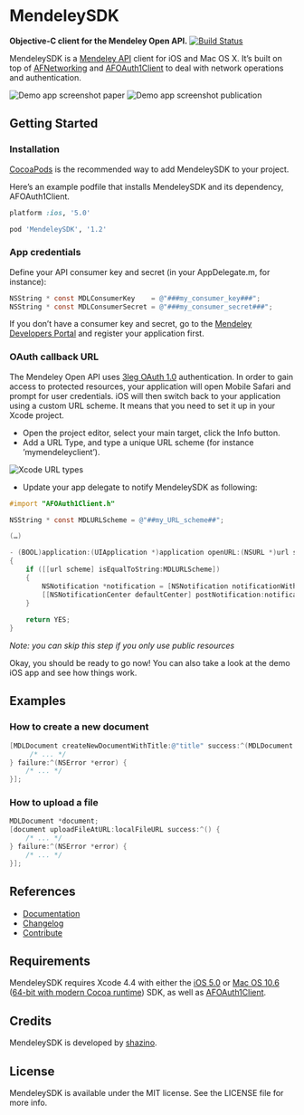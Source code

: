 # MendeleySDK
**Objective-C client for the Mendeley Open API.**
[![Build Status](https://travis-ci.org/shazino/MendeleySDK.png?branch=master)](https://travis-ci.org/shazino/MendeleySDK)

MendeleySDK is a [Mendeley API](http://apidocs.mendeley.com) client for iOS and Mac OS X. It’s built on top of [AFNetworking](http://www.github.com/AFNetworking/AFNetworking) and [AFOAuth1Client](http://www.github.com/AFNetworking/AFOAuth1Client) to deal with network operations and authentication.

![Demo app screenshot paper](https://github.com/shazino/MendeleySDK/wiki/images/demo-app-screenshot-paper.png) ![Demo app screenshot publication](https://github.com/shazino/MendeleySDK/wiki/images/demo-app-screenshot-pub.png)

## Getting Started

### Installation

[CocoaPods](http://cocoapods.org) is the recommended way to add MendeleySDK to your project.

Here’s an example podfile that installs MendeleySDK and its dependency, AFOAuth1Client. 

```ruby
platform :ios, '5.0'

pod 'MendeleySDK', '1.2'
```

### App credentials

Define your API consumer key and secret (in your AppDelegate.m, for instance):

```objective-c
NSString * const MDLConsumerKey    = @"###my_consumer_key###";
NSString * const MDLConsumerSecret = @"###my_consumer_secret###";
```

If you don’t have a consumer key and secret, go to the [Mendeley Developers Portal](http://dev.mendeley.com/applications/register/) and register your application first.

### OAuth callback URL

The Mendeley Open API uses [3leg OAuth 1.0](http://apidocs.mendeley.com/home/authentication) authentication. In order to gain access to protected resources, your application will open Mobile Safari and prompt for user credentials. iOS will then switch back to your application using a custom URL scheme. It means that you need to set it up in your Xcode project.

- Open the project editor, select your main target, click the Info button.
- Add a URL Type, and type a unique URL scheme (for instance ’mymendeleyclient’).

![Xcode URL types](https://github.com/shazino/MendeleySDK/wiki/images/Xcode-URL-types.png)

- Update your app delegate to notify MendeleySDK as following:

```objective-c
#import "AFOAuth1Client.h"

NSString * const MDLURLScheme = @"##my_URL_scheme##";

(…)

- (BOOL)application:(UIApplication *)application openURL:(NSURL *)url sourceApplication:(NSString *)sourceApplication annotation:(id)annotation
{
    if ([[url scheme] isEqualToString:MDLURLScheme])
    {
        NSNotification *notification = [NSNotification notificationWithName:kAFApplicationLaunchedWithURLNotification object:nil userInfo:@{kAFApplicationLaunchOptionsURLKey: url}];
        [[NSNotificationCenter defaultCenter] postNotification:notification];
    }
    
    return YES;
}
```
_Note: you can skip this step if you only use public resources_

Okay, you should be ready to go now! You can also take a look at the demo iOS app and see how things work.

## Examples

### How to create a new document

```objective-c
[MDLDocument createNewDocumentWithTitle:@"title" success:^(MDLDocument *document) {
     /* ... */
} failure:^(NSError *error) {
    /* ... */
}];
```

### How to upload a file

```objective-c
MDLDocument *document;
[document uploadFileAtURL:localFileURL success:^() {
    /* ... */
} failure:^(NSError *error) {
    /* ... */
}];
```

## References

- [Documentation](http://shazino.github.com/MendeleySDK/)
- [Changelog](https://github.com/shazino/MendeleySDK/wiki/Changelog)
- [Contribute](https://github.com/shazino/MendeleySDK/wiki/Contribute)

## Requirements

MendeleySDK requires Xcode 4.4 with either the [iOS 5.0](http://developer.apple.com/library/ios/#releasenotes/General/WhatsNewIniPhoneOS/Articles/iOS5.html) or [Mac OS 10.6](http://developer.apple.com/library/mac/#releasenotes/MacOSX/WhatsNewInOSX/Articles/MacOSX10_6.html#//apple_ref/doc/uid/TP40008898-SW7) ([64-bit with modern Cocoa runtime](https://developer.apple.com/library/mac/#documentation/Cocoa/Conceptual/ObjCRuntimeGuide/Articles/ocrtVersionsPlatforms.html)) SDK, as well as [AFOAuth1Client](https://github.com/AFNetworking/AFOAuth1Client).

## Credits

MendeleySDK is developed by [shazino](http://www.shazino.com).

## License

MendeleySDK is available under the MIT license. See the LICENSE file for more info.
